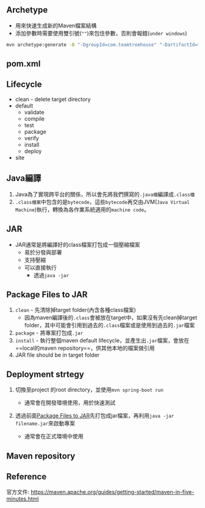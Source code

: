 
## Archetype

+ 用來快速生成新的Maven檔案結構
+ 添加參數時需要使用雙引號(`""`)來包住參數，否則會報錯(`under windows`)

```sh
mvn archetype:generate -B "-DgroupId=com.teamtreehouse" "-DartifactId=file-spy"
```


## pom.xml
## Lifecycle

+ clean - delete target directory
+ default
	+ validate
	+ compile
	+ test
	+ package 
	+ verify
	+ install
	+ deploy
+  site
## Java編譯

1. Java為了實現跨平台的關係，所以會先將我們撰寫的`.java檔`編譯成`.class檔`
2. `.class檔案`中包含的是`bytecode`，這些`bytecode`再交由JVM(`Java Virtual Machine`)執行，轉換為各作業系統適用的`machine code`。

## JAR

+ JAR通常是將編譯好的class檔案打包成一個壓縮檔案
	+ 易於分發與部署
	+ 支持壓縮
	+ 可以直接執行
		+ 透過`java -jar`

## Package Files to JAR

1.  `clean` - 先清除掉target folder(內含各種class檔案)
	+ 因為maven編譯後的`.class`會被放在target中，如果沒有先clean掉target folder，其中可能會引用到過去的`.class`檔案或是使用到過去的`.jar`檔案
2.  `package` - 將專案打包成`.jar` 
3.  `install` - 執行整個maven default lifecycle，並產生出`.jar`檔案，會放在==local的maven repository==，供其他本地的檔案做引用
4.  JAR file should be in target folder

## Deployment strtegy

1. 切換至project 的root directory，並使用`mvn spring-boot run`
	+ 通常會在開發環境使用，用於快速測試
	
2. 透過前面[Package Files to JAR](<##Package Files to JAR>)先打包成jar檔案，再利用`java -jar filename.jar`來啟動專案
	+ 通常會在正式環境中使用

## Maven repository
## Reference

官方文件:  https://maven.apache.org/guides/getting-started/maven-in-five-minutes.html

